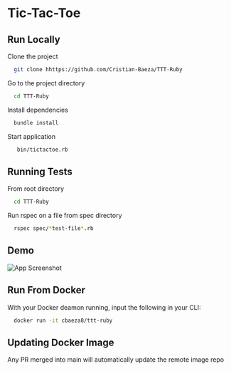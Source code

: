 # Tic-Tac-Toe

## Run Locally

Clone the project

```bash
  git clone hhttps://github.com/Cristian-Baeza/TTT-Ruby
```

Go to the project directory

```bash
  cd TTT-Ruby
```

Install dependencies

```bash
  bundle install
```

Start application

```bash
   bin/tictactoe.rb
```

## Running Tests

From root directory

```bash
  cd TTT-Ruby
```

Run rspec on a file from spec directory

```bash
  rspec spec/*test-file*.rb
```

## Demo

![App Screenshot](https://ik.imagekit.io/0jty0e7po/TTT-Menu_WqThmNcWn02.png?updatedAt=1633631650496)

## Run From Docker

With your Docker deamon running, input the following in your CLI:

```bash
  docker run -it cbaeza8/ttt-ruby
```

## Updating Docker Image

Any PR merged into main will automatically update the remote image repo

